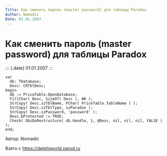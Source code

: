 ```yaml
---
Title: Как сменить пароль (master password) для таблицы Paradox
Author: Nomadic
Date: 01.01.2007
---
```



Как сменить пароль (master password) для таблицы Paradox
========================================================

::: {.date}
01.01.2007
:::

    var
      db: TDatabase;
      Desc: CRTblDesc;
    begin
      db := PriceTable.OpenDatabase;
      FillChar( Desc, SizeOf( Desc ), #0 );
      StrCopy( Desc.szTblName, PChar( PriceTable.TableName ) );
      StrCopy( Desc.szTblType, szParadox );
      StrCopy( Desc.szPassword, 'password' );
      Desc.bProtected := TRUE;
      Check( DbiDoRestructure( db.Handle, 1, @Desc, nil, nil, nil, FALSE ) );
    end;

Автор: Nomadic

Взято с <https://delphiworld.narod.ru>

